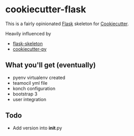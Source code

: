 # cookiecutter-flask

This is a fairly opinionated [Flask](http://flask.pocoo.org) skeleton for
[Cookiecutter](https://github.com/audreyr/cookiecutter).

Heavily influenced by

  * [flask-skeleton](https://github.com/ryankanno/flask-skeleton)
  * [cookiecutter-py](https://github.com/ryankanno/cookiecutter-py)

## What you'll get (eventually)

  * pyenv virtualenv created
  * teamocil yml file
  * konch configuration
  * bootstrap 3
  * user integration

## Todo

  * Add version into __init__.py
